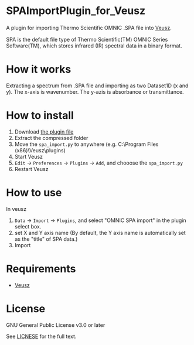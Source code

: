 # SPAImportPlugin_for_Veusz
A plugin for importing Thermo Scientific OMNIC .SPA file into [Veusz](https://veusz.github.io/).　　

SPA is the default file type of Thermo Scientific(TM) OMNIC Series Software(TM), which stores infrared (IR) spectral data in a binary format.

# How it works
Extracting a spectrum from .SPA file and importing as two Dataset1D (x and y). The x-axis is wavenumber. The y-azis is absorbance or transmittance.

# How to install
1. Download [the plugin file](https://github.com/korintje/SPAImportPlugin_for_Veusz/releases/tag/v1.0)
2. Extract the compressed folder
3. Move the `spa_import.py` to anywhere (e.g. C:\Program Files (x86)\Veusz\plugins)
4. Start Veusz
5. `Edit` -> `Preferences` -> `Plugins` -> `Add`, and chooose the `spa_import.py`
6. Restart Veusz

# How to use
In veusz
1. `Data` -> `Import` -> `Plugins`, and select "OMNIC SPA import" in the plugin select box.
2. set X and Y axis name (By default, the Y axis name is automatically set as the "title" of SPA data.) 
3. Import

# Requirements
- [Veusz](https://veusz.github.io/)

# License
GNU General Public License v3.0 or later  

See [LICNESE](https://github.com/korintje/SPAImportPlugin_for_Veusz/blob/main/LICENSE) for the full text.

